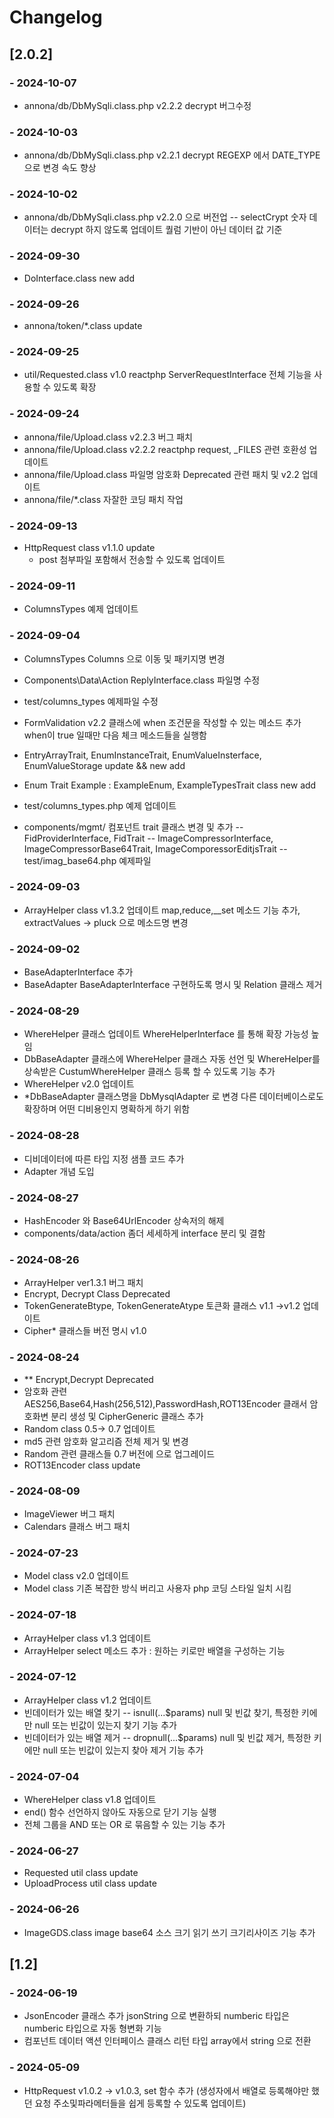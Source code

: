# Changelog

## [2.0.2]

### - 2024-10-07
- annona/db/DbMySqli.class.php v2.2.2 decrypt 버그수정

### - 2024-10-03
- annona/db/DbMySqli.class.php v2.2.1 decrypt REGEXP 에서 DATE_TYPE 으로 변경 속도 향상

### - 2024-10-02
- annona/db/DbMySqli.class.php v2.2.0 으로 버전업
-- selectCrypt 숫자 데이터는 decrypt 하지 않도록 업데이트 퀄럼 기반이 아닌 데이터 값 기준

### - 2024-09-30
- DoInterface.class new add

### - 2024-09-26
- annona/token/*.class update

### - 2024-09-25
- util/Requested.class v1.0 reactphp ServerRequestInterface 전체 기능을 사용할 수 있도록 확장

### - 2024-09-24
- annona/file/Upload.class v2.2.3 버그 패치
- annona/file/Upload.class v2.2.2 reactphp request, _FILES 관련 호환성 업데이트
- annona/file/Upload.class 파일명 암호화 Deprecated 관련 패치 및 v2.2 업데이트
- annona/file/*.class 자잘한 코딩 패치 작업

### - 2024-09-13
- HttpRequest class v1.1.0 update 
    - post 첨부파일 포함해서 전송할 수 있도록 업데이트

### - 2024-09-11
- ColumnsTypes 예제 업데이트

### - 2024-09-04
- ColumnsTypes Columns 으로 이동 및 패키지명 변경
- Components\Data\Action ReplyInterface.class 파일명 수정
- test/columns_types 예제파일 수정
- FormValidation v2.2 클래스에 when 조건문을 작성할 수 있는 메소드 추가 when이 true 일때만 다음 체크 메소드들을 실행함
- EntryArrayTrait, EnumInstanceTrait, EnumValueInsterface, EnumValueStorage update && new add
- Enum Trait Example : ExampleEnum, ExampleTypesTrait class new add
- test/columns_types.php 예제 업데이트

- components/mgmt/ 컴포넌트 trait 클래스 변경 및 추가
    -- FidProviderInterface, FidTrait
    -- ImageCompressorInterface, ImageCompressorBase64Trait, ImageComporessorEditjsTrait
    -- test/imag_base64.php 예제파일

### - 2024-09-03
- ArrayHelper class v1.3.2 업데이트 map,reduce,__set 메소드 기능 추가, extractValues -> pluck 으로 메소드명 변경

### - 2024-09-02
- BaseAdapterInterface 추가
- BaseAdapter BaseAdapterInterface 구현하도록 명시 및 Relation 클래스 제거

### - 2024-08-29
- WhereHelper 클래스 업데이트 WhereHelperInterface 를 통해 확장 가능성 높임
- DbBaseAdapter 클래스에 WhereHelper 클래스 자동 선언 및 WhereHelper를 상속받은 CustumWhereHelper 클래스 등록 할 수 있도록 기능 추가
- WhereHelper v2.0 업데이트
- *DbBaseAdapter 클래스명을 DbMysqlAdapter 로 변경 다른 데이터베이스로도 확장하며 어떤 디비용인지 명확하게 하기 위함

### - 2024-08-28
- 디비데이터에 따른 타입 지정 샘플 코드 추가
- Adapter 개념 도입

### - 2024-08-27
- HashEncoder 와 Base64UrlEncoder 상속저의 해제
- components/data/action 좀더 세세하게 interface 분리 및 결함

### - 2024-08-26
- ArrayHelper ver1.3.1 버그 패치 
- Encrypt, Decrypt Class Deprecated
- TokenGenerateBtype, TokenGenerateAtype 토큰화 클래스 v1.1 ->v1.2 업데이트
- Cipher* 클래스들 버전 명시 v1.0

### - 2024-08-24
- ** Encrypt,Decrypt Deprecated
- 암호화 관련 AES256,Base64,Hash(256,512),PasswordHash,ROT13Encoder 클래서 암호화변 분리 생성 및 CipherGeneric 클래스 추가
- Random class 0.5-> 0.7 업데이트
- md5 관련 암호화 알고리즘 전체 제거 및 변경
- Random 관련 클래스들 0.7 버전에 으로 업그레이드
- ROT13Encoder class update

### - 2024-08-09
- ImageViewer 버그 패치
- Calendars 클래스 버그 패치

### - 2024-07-23
- Model class v2.0 업데이트
- Model class 기존 복잡한 방식 버리고 사용자 php 코딩 스타일 일치 시킴

### - 2024-07-18
- ArrayHelper class v1.3 업데이트
- ArrayHelper select 메소드 추가 : 원하는 키로만 배열을 구성하는 기능

### - 2024-07-12
- ArrayHelper class v1.2 업데이트
 -  빈데이터가 있는 배열 찾기 
    -- isnull(...$params) null 및 빈값 찾기, 특정한 키에만 null 또는 빈값이 있는지 찾기 기능 추가
 -  빈데이터가 있는 배열 제거 
    -- dropnull(...$params) null 및 빈값 제거, 특정한 키에만 null 또는 빈값이 있는지 찾아 제거 기능 추가

### - 2024-07-04
- WhereHelper class v1.8 업데이트
 - end() 함수 선언하지 않아도 자동으로 닫기 기능 실행 
 - 전체 그룹을 AND 또는 OR 로 묶음할 수 있는 기능 추가

### - 2024-06-27
- Requested util class update
- UploadProcess util class update

### - 2024-06-26
- ImageGDS.class image base64 소스 크기 읽기 쓰기 크기리사이즈 기능 추가

## [1.2]
### - 2024-06-19
- JsonEncoder 클래스 추가 jsonString 으로 변환하되 numberic 타입은 numberic 타입으로 자동 형변화 기능
- 컴포넌트 데이터 액션 인터페이스 클래스 리턴 타입 array에서 string 으로 전환

### - 2024-05-09
- HttpRequest v1.0.2 -> v1.0.3, set 함수 추가 (생성자에서 배열로 등록해야만 했던 요청 주소및파라메터들을 쉽게 등록할 수 있도록 업데이트)

